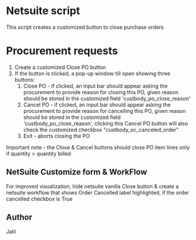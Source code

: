 # Netsuite script

This script creates a customized button to close purchase orders

# Procurement requests

1. Create a customized Close PO button
2. If the button is clicked, a pop-up window till open showing three buttons:
    1. Close PO - if clicked, an input bar should appear asking the procurement to provide reason for closing this PO, given reason should be stored in the customized field 'custbody_po_close_reason'
    2. Cancel PO - if clicked, an input bar should appear asking the procurement to provide reason for cancelling this PO, given reason should be stored in the customized field 'custbody_po_close_reason', clicking this Cancel PO button will also check the customized checkbox "custbody_oc_canceled_order"
    3. Exit - aborts closing the PO

Important note - the Close & Cancel buttons should close PO item lines only if quantity > quantity billed

## NetSuite Customize form & WorkFlow

For improved visualization, hide netsuite vanilla Close button & create a netsuite workflow that shows Order Cancelled label highlighted, if the order cancelled checkbox is True

## Author

Jalil

